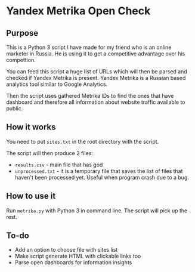 # Yandex Metrika Open Check
## Purpose
This is a Python 3 script I have made for my friend who is an online marketer in Russia. He is using it to get a competitive advantage over his compettion.

You can feed this script a huge list of URLs which will then be parsed and checked if Yandex Metrika is present. Yandex Metrika is a Russian based analytics tool similar to Google Analytics.

Then the script uses gathered Metrika IDs to find the ones that have dashboard and therefore all information about website traffic available to public.  

## How it works
You need to put `sites.txt` in the root directory with the script. 

The script will then produce 2 files:
- `results.csv` - main file that has god 
- `unprocessed.txt` - it is a temporary file that saves the list of files that haven't been processed yet. Useful when program crash due to a bug. 

## How to use it
Run `metrika.py` with Python 3 in command line. The script will pick up the rest.

## To-do
- Add an option to choose file with sites list
- Make script generate HTML with clickable links too
- Parse open dashboards for information insights